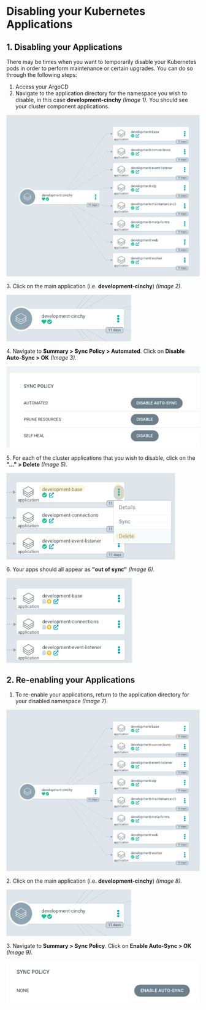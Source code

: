 # Disabling your Kubernetes Applications

## 1. Disabling your Applications

There may be times when you want to temporarily disable your Kubernetes pods in order to perform maintenance or certain upgrades. You can do so through the following steps:

1. Access your ArgoCD
2. Navigate to the application directory for the namespace you wish to disable, in this case **development-cinchy** _(Image 1)._ You should see your cluster component applications.

![Image 1: Applications](../../../.gitbook/assets/image.png)

3\. Click on the main application (i.e. **development-cinchy**) _(Image 2)._

![Image 3: Navigate to your main app](<../../../.gitbook/assets/image (379).png>)

4\. Navigate to **Summary > Sync Policy > Automated**. Click on **Disable Auto-Sync > OK** _(Image 3)._

![Image 4: Click on "Disable Auto-Sync"](<../../../.gitbook/assets/image (224).png>)

5\. For each of the cluster applications that you wish to disable, click on the **"..." > Delete** _(Image 5)._

![Image 5: Delete your applications](<../../../.gitbook/assets/image (393).png>)

6\. Your apps should all appear as **"out of sync"** _(Image 6)._

![Image 6: Your apps should all appear out of sync](<../../../.gitbook/assets/image (329).png>)

## 2. Re-enabling your Applications

1. To re-enable your applications, return to the application directory for your disabled namespace _(Image 7)._

![Image 7: Navigate to your app directory](<../../../.gitbook/assets/image (382).png>)

2\. Click on the main application (i.e. **development-cinchy**) _(Image 8)._

![Image 8: Navigate to your main app](<../../../.gitbook/assets/image (186).png>)

3\. Navigate to **Summary > Sync Policy**. Click on **Enable Auto-Sync > OK** _(Image 9)._

![Image 9: Enable your Auto Sync](<../../../.gitbook/assets/image (180).png>)
